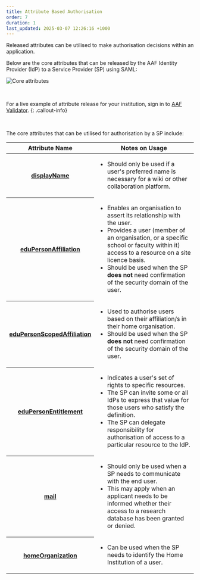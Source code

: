 ```yaml
---
title: Attribute Based Authorisation
order: 7
duration: 1
last_updated: 2025-03-07 12:26:16 +1000
---
```


Released attributes can be utilised to make authorisation decisions within an application. 

Below are the core attributes that can be released by the AAF Identity Provider (IdP) to a Service Provider (SP) using SAML:

![Core attributes](/assets/images/saml-integration/core-attributes.png)

<br>

For a live example of attribute release for your institution, sign in to [AAF Validator](https://validator.aaf.edu.au/).
{: .callout-info}

<br>

The core attributes that can be utilised for authorisation by a SP include:

<table class="table table-striped">
  <thead>
    <tr>
      <th scope="col">Attribute Name</th>
      <th scope="col">Notes on Usage</th>
    </tr>
  </thead>
  <tbody>
    <tr>
      <th scope="row"><a href="https://validator.aaf.edu.au/documentation/attributes/oid:2.16.840.1.113730.3.1.241">displayName</a></th>
      <td><ul><li>Should only be used if a user's preferred name is necessary for a wiki or other collaboration platform.</li></ul></td>
    </tr>
    <tr>
      <th scope="row"><a href="https://validator.aaf.edu.au/documentation/attributes/oid:1.3.6.1.4.1.5923.1.1.1.1">eduPersonAffiliation</a></th>
      <td><ul><li>Enables an organisation to assert its relationship with the user.</li><li>Provides a user (member of an organisation, or a specific school or faculty within it) access to a resource on a site licence basis.</li>
      <li>Should be used when the SP <strong>does not</strong> need confirmation of the security domain of the user.</li></ul></td>
    </tr>
    <tr>
      <th scope="row"><a href="https://validator.aaf.edu.au/documentation/attributes/oid:1.3.6.1.4.1.5923.1.1.1.9">eduPersonScopedAffiliation</a></th>
      <td><ul><li>Used to authorise users based on their affiliation/s in their home organisation.</li><li>Should be used when the SP <strong>does not</strong> need confirmation of the security domain of the user.</li></ul></td>
    </tr>
    <tr>
      <th scope="row"><a href="https://validator.aaf.edu.au/documentation/attributes/oid:1.3.6.1.4.1.5923.1.1.1.7">eduPersonEntitlement</a></th>
      <td><ul><li>Indicates a user's set of rights to specific resources.</li><li>The SP can invite some or all IdPs to express that value for those users who satisfy the definition. </li><li>The SP can delegate responsibility for authorisation of access to a particular resource to the IdP.</li></ul></td>
    </tr>
    <tr>
      <th scope="row"><a href="https://validator.aaf.edu.au/documentation/attributes/oid:0.9.2342.19200300.100.1.3">mail</a></th>
      <td><ul><li>Should only be used when a SP needs to communicate with the end user.</li>
      <li>This may apply when an applicant needs to be informed whether their access to a research database has been granted or denied.</li></ul></td>
    </tr>
    <tr>
      <th scope="row"><a href="https://validator.aaf.edu.au/documentation/attributes/oid:1.3.6.1.4.1.25178.1.2.9">homeOrganization</a></th>
      <td><ul><li>Can be used when the SP needs to identify the Home Institution of a user.</li></ul></td>
    </tr>
  </tbody>
</table>